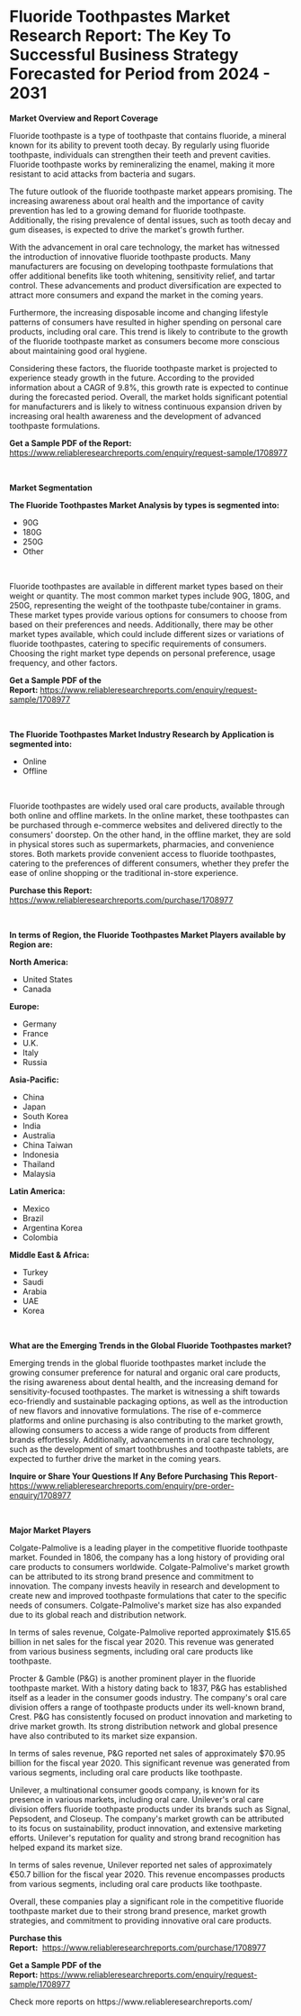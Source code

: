 <p><h1>Fluoride Toothpastes Market Research Report: The Key To Successful Business Strategy Forecasted for Period from 2024 - 2031</h1></p><p><strong>Market Overview and Report Coverage</strong></p>
<p><p>Fluoride toothpaste is a type of toothpaste that contains fluoride, a mineral known for its ability to prevent tooth decay. By regularly using fluoride toothpaste, individuals can strengthen their teeth and prevent cavities. Fluoride toothpaste works by remineralizing the enamel, making it more resistant to acid attacks from bacteria and sugars.</p><p>The future outlook of the fluoride toothpaste market appears promising. The increasing awareness about oral health and the importance of cavity prevention has led to a growing demand for fluoride toothpaste. Additionally, the rising prevalence of dental issues, such as tooth decay and gum diseases, is expected to drive the market's growth further.</p><p>With the advancement in oral care technology, the market has witnessed the introduction of innovative fluoride toothpaste products. Many manufacturers are focusing on developing toothpaste formulations that offer additional benefits like tooth whitening, sensitivity relief, and tartar control. These advancements and product diversification are expected to attract more consumers and expand the market in the coming years.</p><p>Furthermore, the increasing disposable income and changing lifestyle patterns of consumers have resulted in higher spending on personal care products, including oral care. This trend is likely to contribute to the growth of the fluoride toothpaste market as consumers become more conscious about maintaining good oral hygiene.</p><p>Considering these factors, the fluoride toothpaste market is projected to experience steady growth in the future. According to the provided information about a CAGR of 9.8%, this growth rate is expected to continue during the forecasted period. Overall, the market holds significant potential for manufacturers and is likely to witness continuous expansion driven by increasing oral health awareness and the development of advanced toothpaste formulations.</p></p>
<p><strong>Get a Sample PDF of the Report:</strong> <a href="https://www.reliableresearchreports.com/enquiry/request-sample/1708977">https://www.reliableresearchreports.com/enquiry/request-sample/1708977</a></p>
<p>&nbsp;</p>
<p><strong>Market Segmentation</strong></p>
<p><strong>The Fluoride Toothpastes Market Analysis by types is segmented into:</strong></p>
<p><ul><li>90G</li><li>180G</li><li>250G</li><li>Other</li></ul></p>
<p>&nbsp;</p>
<p><p>Fluoride toothpastes are available in different market types based on their weight or quantity. The most common market types include 90G, 180G, and 250G, representing the weight of the toothpaste tube/container in grams. These market types provide various options for consumers to choose from based on their preferences and needs. Additionally, there may be other market types available, which could include different sizes or variations of fluoride toothpastes, catering to specific requirements of consumers. Choosing the right market type depends on personal preference, usage frequency, and other factors.</p></p>
<p><strong>Get a Sample PDF of the Report:</strong>&nbsp;<a href="https://www.reliableresearchreports.com/enquiry/request-sample/1708977">https://www.reliableresearchreports.com/enquiry/request-sample/1708977</a></p>
<p>&nbsp;</p>
<p><strong>The Fluoride Toothpastes Market Industry Research by Application is segmented into:</strong></p>
<p><ul><li>Online</li><li>Offline</li></ul></p>
<p>&nbsp;</p>
<p><p>Fluoride toothpastes are widely used oral care products, available through both online and offline markets. In the online market, these toothpastes can be purchased through e-commerce websites and delivered directly to the consumers' doorstep. On the other hand, in the offline market, they are sold in physical stores such as supermarkets, pharmacies, and convenience stores. Both markets provide convenient access to fluoride toothpastes, catering to the preferences of different consumers, whether they prefer the ease of online shopping or the traditional in-store experience.</p></p>
<p><strong>Purchase this Report:</strong>&nbsp; <a href="https://www.reliableresearchreports.com/purchase/1708977">https://www.reliableresearchreports.com/purchase/1708977</a></p>
<p>&nbsp;</p>
<p><strong>In terms of Region, the Fluoride Toothpastes Market Players available by Region are:</strong></p>
<p>
    <p> <strong> North America: </strong>
        <ul>
            <li>United States</li>
            <li>Canada</li>
        </ul>
        </p> 
    <p> <strong> Europe: </strong>
        <ul>
            <li>Germany</li>
            <li>France</li>
            <li>U.K.</li>
            <li>Italy</li>
            <li>Russia</li>
        </ul>
        </p> 
    <p> <strong> Asia-Pacific: </strong>
        <ul>
            <li>China</li>
            <li>Japan</li>
            <li>South Korea</li>
            <li>India</li>
            <li>Australia</li>
            <li>China Taiwan</li>
            <li>Indonesia</li>
            <li>Thailand</li>
            <li>Malaysia</li>
        </ul>
        </p> 
    <p> <strong> Latin America: </strong>
        <ul>
            <li>Mexico</li>
            <li>Brazil</li>
            <li>Argentina Korea</li>
            <li>Colombia</li>
        </ul>
        </p> 
    <p> <strong> Middle East & Africa: </strong>
        <ul>
            <li>Turkey</li>
            <li>Saudi</li>
            <li>Arabia</li>
            <li>UAE</li>
            <li>Korea</li>
        </ul>
    </p>
    </p>
<p>&nbsp;</p>
<p><strong>What are the Emerging Trends in the Global Fluoride Toothpastes market?</strong></p>
<p><p>Emerging trends in the global fluoride toothpastes market include the growing consumer preference for natural and organic oral care products, the rising awareness about dental health, and the increasing demand for sensitivity-focused toothpastes. The market is witnessing a shift towards eco-friendly and sustainable packaging options, as well as the introduction of new flavors and innovative formulations. The rise of e-commerce platforms and online purchasing is also contributing to the market growth, allowing consumers to access a wide range of products from different brands effortlessly. Additionally, advancements in oral care technology, such as the development of smart toothbrushes and toothpaste tablets, are expected to further drive the market in the coming years.</p></p>
<p><strong>Inquire or Share Your Questions If Any Before Purchasing This Report</strong>- <a href="https://www.reliableresearchreports.com/enquiry/pre-order-enquiry/1708977">https://www.reliableresearchreports.com/enquiry/pre-order-enquiry/1708977</a></p>
<p>&nbsp;</p>
<p><strong>Major Market Players</strong></p>
<p><p>Colgate-Palmolive is a leading player in the competitive fluoride toothpaste market. Founded in 1806, the company has a long history of providing oral care products to consumers worldwide. Colgate-Palmolive's market growth can be attributed to its strong brand presence and commitment to innovation. The company invests heavily in research and development to create new and improved toothpaste formulations that cater to the specific needs of consumers. Colgate-Palmolive's market size has also expanded due to its global reach and distribution network.</p><p>In terms of sales revenue, Colgate-Palmolive reported approximately $15.65 billion in net sales for the fiscal year 2020. This revenue was generated from various business segments, including oral care products like toothpaste.</p><p>Procter & Gamble (P&G) is another prominent player in the fluoride toothpaste market. With a history dating back to 1837, P&G has established itself as a leader in the consumer goods industry. The company's oral care division offers a range of toothpaste products under its well-known brand, Crest. P&G has consistently focused on product innovation and marketing to drive market growth. Its strong distribution network and global presence have also contributed to its market size expansion.</p><p>In terms of sales revenue, P&G reported net sales of approximately $70.95 billion for the fiscal year 2020. This significant revenue was generated from various segments, including oral care products like toothpaste.</p><p>Unilever, a multinational consumer goods company, is known for its presence in various markets, including oral care. Unilever's oral care division offers fluoride toothpaste products under its brands such as Signal, Pepsodent, and Closeup. The company's market growth can be attributed to its focus on sustainability, product innovation, and extensive marketing efforts. Unilever's reputation for quality and strong brand recognition has helped expand its market size.</p><p>In terms of sales revenue, Unilever reported net sales of approximately €50.7 billion for the fiscal year 2020. This revenue encompasses products from various segments, including oral care products like toothpaste.</p><p>Overall, these companies play a significant role in the competitive fluoride toothpaste market due to their strong brand presence, market growth strategies, and commitment to providing innovative oral care products.</p></p>
<p><strong>Purchase this Report:</strong>&nbsp;&nbsp;<a href="https://www.reliableresearchreports.com/purchase/1708977">https://www.reliableresearchreports.com/purchase/1708977</a></p>
<p></p>
<p><strong>Get a Sample PDF of the Report:</strong>&nbsp;<a href="https://www.reliableresearchreports.com/enquiry/request-sample/1708977">https://www.reliableresearchreports.com/enquiry/request-sample/1708977</a></p>
<p>Check more reports on https://www.reliableresearchreports.com/</p>